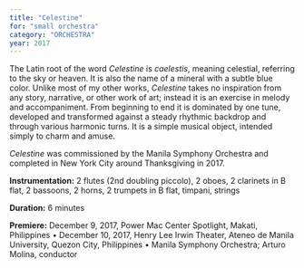 ```yaml
---
title: "Celestine"
for: "small orchestra"
category: "ORCHESTRA"
year: 2017
---
```


The Latin root of the word _Celestine_ is _caelestis_, meaning celestial, referring to the sky or heaven. It is also the name of a mineral with a subtle blue color. Unlike most of my other works, _Celestine_ takes no inspiration from any story, narrative, or other work of art; instead it is an exercise in melody and accompaniment. From beginning to end it is dominated by one tune, developed and transformed against a steady rhythmic backdrop and through various harmonic turns. It is a simple musical object, intended simply to charm and amuse.

_Celestine_ was commissioned by the Manila Symphony Orchestra and completed in New York City around Thanksgiving in 2017.

**Instrumentation:** 2 flutes (2nd doubling piccolo), 2 oboes, 2 clarinets in B flat, 2 bassoons, 2 horns, 2 trumpets in B flat, timpani, strings

**Duration:** 6 minutes

**Premiere:** December 9, 2017, Power Mac Center Spotlight, Makati, Philippines • December 10, 2017, Henry Lee Irwin Theater, Ateneo de Manila University, Quezon City, Philippines • Manila Symphony Orchestra; Arturo Molina, conductor
